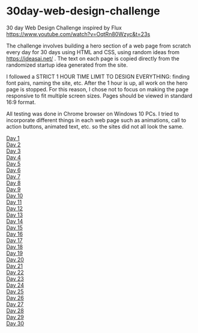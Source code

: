 # 30day-web-design-challenge
30 day Web Design Challenge inspired by Flux 
https://www.youtube.com/watch?v=OqtRn80Wzyc&t=23s

The challenge involves building a hero section of a web page from scratch every day for 30 days using HTML and CSS,
using random ideas from https://ideasai.net/ . The text on each page is copied directly from the randomized startup idea generated from the site.

I followed a STRICT 1 HOUR TIME LIMIT TO DESIGN EVERYTHING: finding font pairs, naming the site, etc. After the 1 hour is up, all work on the hero page is stopped.
For this reason, I chose not to focus on making the page responsive to fit multiple screen sizes. Pages should be viewed in standard 16:9 format.

All testing was done in Chrome browser on Windows 10 PCs. I tried to incorporate different things in each web page such as animations, call to action buttons, animated text, etc. so the sites did not all look the same.

<a href="https://jeremiahdmoore.github.io/30day-web-design-challenge/day1/hero.html"> Day 1 </a><br>
<a href="https://jeremiahdmoore.github.io/30day-web-design-challenge/day2/hero.html"> Day 2 </a><br>
<a href="https://jeremiahdmoore.github.io/30day-web-design-challenge/day3/hero.html"> Day 3 </a><br>
<a href="https://jeremiahdmoore.github.io/30day-web-design-challenge/day4/hero.html"> Day 4 </a><br>
<a href="https://jeremiahdmoore.github.io/30day-web-design-challenge/day5/hero.html"> Day 5 </a><br>
<a href="https://jeremiahdmoore.github.io/30day-web-design-challenge/day6/hero.html"> Day 6 </a><br>
<a href="https://jeremiahdmoore.github.io/30day-web-design-challenge/day7/hero.html"> Day 7 </a><br>
<a href="https://jeremiahdmoore.github.io/30day-web-design-challenge/day8/hero.html"> Day 8 </a><br>
<a href="https://jeremiahdmoore.github.io/30day-web-design-challenge/day9/hero.html"> Day 9 </a><br>
<a href="https://jeremiahdmoore.github.io/30day-web-design-challenge/day10/hero.html"> Day 10 </a><br>
<a href="https://jeremiahdmoore.github.io/30day-web-design-challenge/day11/hero.html"> Day 11 </a><br>
<a href="https://jeremiahdmoore.github.io/30day-web-design-challenge/day12/hero.html"> Day 12 </a><br>
<a href="https://jeremiahdmoore.github.io/30day-web-design-challenge/day13/hero.html"> Day 13 </a><br>
<a href="https://jeremiahdmoore.github.io/30day-web-design-challenge/day14/hero.html"> Day 14 </a><br>
<a href="https://jeremiahdmoore.github.io/30day-web-design-challenge/day15/hero.html"> Day 15 </a><br>
<a href="https://jeremiahdmoore.github.io/30day-web-design-challenge/day16/hero.html"> Day 16</a><br>
<a href="https://jeremiahdmoore.github.io/30day-web-design-challenge/day17/hero.html"> Day 17</a><br>
<a href="https://jeremiahdmoore.github.io/30day-web-design-challenge/day18/hero.html"> Day 18</a><br>
<a href="https://jeremiahdmoore.github.io/30day-web-design-challenge/day19/hero.html"> Day 19 </a><br>
<a href="https://jeremiahdmoore.github.io/30day-web-design-challenge/day20/hero.html"> Day 20 </a><br>
<a href="https://jeremiahdmoore.github.io/30day-web-design-challenge/day21/hero.html"> Day 21</a><br>
<a href="https://jeremiahdmoore.github.io/30day-web-design-challenge/day22/hero.html"> Day 22 </a><br>
<a href="https://jeremiahdmoore.github.io/30day-web-design-challenge/day23/hero.html"> Day 23 </a><br>
<a href="https://jeremiahdmoore.github.io/30day-web-design-challenge/day24/hero.html"> Day 24 </a><br>
<a href="https://jeremiahdmoore.github.io/30day-web-design-challenge/day25/hero.html"> Day 25 </a><br>
<a href="https://jeremiahdmoore.github.io/30day-web-design-challenge/day26/hero.html"> Day 26 </a><br>
<a href="https://jeremiahdmoore.github.io/30day-web-design-challenge/day27/hero.html"> Day 27 </a><br>
<a href="https://jeremiahdmoore.github.io/30day-web-design-challenge/day28/hero.html"> Day 28</a><br>
<a href="https://jeremiahdmoore.github.io/30day-web-design-challenge/day29/hero.html"> Day 29</a><br>
<a href="https://jeremiahdmoore.github.io/30day-web-design-challenge/day30/hero.html"> Day 30 </a><br>





